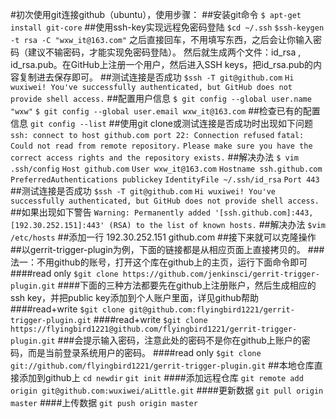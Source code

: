 #初次使用git连接github（ubuntu），使用步骤：
##安装git命令
`$ apt-get install git-core`
##使用ssh-key实现远程免密码登陆
`$cd ~/.ssh`
`$ssh-keygen -t rsa -C "wxw_it@163.com"`
之后直接回车，不用填写东西，之后会让你输入密码（建议不输密码，才能实现免密码登陆）。
然后就生成两个文件：id_rsa , id_rsa.pub。在GitHub上注册一个用户，然后进入SSH keys，把id_rsa.pub的内容复制进去保存即可。
##测试连接是否成功
`$ssh -T git@github.com`
`Hi wuxiwei! You've successfully authenticated, but GitHub does not provide shell access.`
##配置用户信息
`$ git config --global user.name "wxw"`
`$ git config --global user.email wxw_it@163.com`
##检查已有的配置信息
`git config --list`
##使用git clone或测试连接是否成功时出现如下问题
`ssh: connect to host github.com port 22: Connection refused`
`fatal: Could not read from remote repository.`
`Please make sure you have the correct access rights and the repository exists.`
##解决办法
`$ vim .ssh/config`
`Host github.com`
`User wxw_it@163.com`
`Hostname ssh.github.com`
`PreferredAuthentications publickey`
`IdentityFile ~/.ssh/id_rsa`
`Port 443`
##测试连接是否成功
`$ssh -T git@github.com`
`Hi wuxiwei! You've successfully authenticated, but GitHub does not provide shell access.`
##如果出现如下警告
`Warning: Permanently added '[ssh.github.com]:443,[192.30.252.151]:443' (RSA) to the list of known hosts.`
##解决办法
`$vim /etc/hosts`
##添加一行
192.30.252.151   github.com
##接下来就可以克隆操作
##以gerrit-trigger-plugin为例，下面的链接都是从相应页面上直接拷贝的。
###法一：不用github的账号，打开这个库在github上的主页，运行下面命令即可
####read only
`$git clone https://github.com/jenkinsci/gerrit-trigger-plugin.git`
####下面的三种方法都要先在github上注册账户，然后生成相应的ssh key，并把public key添加到个人账户里面，详见github帮助
####read+write
`$git clone git@github.com:flyingbird1221/gerrit-trigger-plugin.git`
####read+write
`$git clone https://flyingbird1221@github.com/flyingbird1221/gerrit-trigger-plugin.git`
###会提示输入密码，注意此处的密码不是你在github上账户的密码，而是当前登录系统用户的密码。
####read only
`$git clone git://github.com/flyingbird1221/gerrit-trigger-plugin.git`
##本地仓库直接添加到github上
`cd newdir`
`git init`
####添加远程仓库
`git remote add origin git@github.com:wuxiwei/aLittle.git`
####更新数据
`git pull origin master`
####上传数据
`git push origin master`
